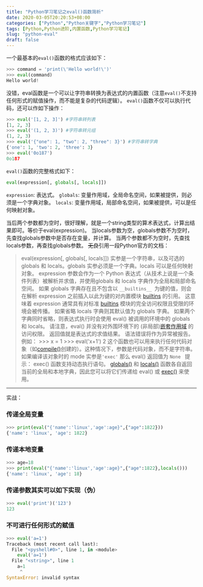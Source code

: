 ```yaml
---
title: "Python学习笔记之eval()函数简析"
date: 2020-03-05T20:20:53+08:00
categories: ["Python","Python关键字","Python学习笔记"]
tags: [Python,Python进阶,内置函数,Python学习笔记]
slug: "python-eval"
draft: false
---
```


一个最基本的`eval()`函数的格式应该如下：

```python
>>> command = 'print(\'Hello world!\')'
>>> eval(command)
Hello world!
```

没错，eval函数是一个可以让字符串转换为表达式的内置函数（注意`eval()`不支持任何形式的赋值操作，而不能是复杂的代码逻辑）。
`eval()`函数不仅可以执行代码，还可以作如下操作：

```python
>>> eval('[1, 2, 3]') #字符串转列表
[1, 2, 3]
>>> eval('(1, 2, 3)') #字符串转元组
(1, 2, 3)
>>> eval('{"one": 1, "two": 2, "three": 3}') #字符串转字典
{'one': 1, 'two': 2, 'three': 3}
>>> eval('0o187')
0o187
```

`eval()`函数的完整格式如下：

```python
eval(expression[, globals[, locals]])
```

`expression`: 表达式。
`globals`:  变量作用域，全局命名空间，如果被提供，则必须是一个字典对象。
`locals`:  变量作用域，局部命名空间，如果被提供，可以是任何映射对象。

当后两个参数都为空时，很好理解，就是一个string类型的算术表达式，计算出结果即可。等价于eval(expression)。
当locals参数为空，globals参数不为空时，先查找globals参数中是否存在变量，并计算。
当两个参数都不为空时，先查找locals参数，再查找globals参数。
~~无良~~引用一段Python官方的文档：

>eval(expression[, globals[, locals]])
>实参是一个字符串，以及可选的 globals 和 locals。globals 实参必须是一个字典。locals 可以是任何映射对象。
>expression 参数会作为一个 Python 表达式（从技术上说是一个条件列表）被解析并求值，并使用globals 和 locals 字典作为全局和局部命名空间。 如果 globals 字典存在且不包含以 `__builtins__ `为键的值，则会在解析 expression 之前插入以此为键的对内置模块 [builtins](https://docs.python.org/zh-cn/3/library/builtins.html#module-builtins) 的引用。 这意味着 expression 通常具有对标准 [builtins](https://docs.python.org/zh-cn/3/library/builtins.html#module-builtins) 模块的完全访问权限且受限的环境会被传播。 如果省略 locals 字典则其默认值为 globals 字典。 如果两个字典同时省略，则表达式执行时会使用 eval() 被调用的环境中的 globals 和 locals。 请注意，eval() 并没有对外围环境下的 (非局部)[嵌套作用域](https://docs.python.org/zh-cn/3/glossary.html#term-nested-scope) 的访问权限。
>返回值就是表达式的求值结果。 语法错误将作为异常被报告。 例如：
>&gt;&gt;&gt; x = 1
>&gt;&gt;&gt; eval('x+1')
>2
>这个函数也可以用来执行任何代码对象（如[compile()](https://docs.python.org/zh-cn/3/library/functions.html#compile)创建的）。这种情况下，参数是代码对象，而不是字符串。如果编译该对象时的 mode 实参是`'exec'` 那么 eval() 返回值为 `None `
>提示： exec() 函数支持动态执行语句。 [globals()](https://docs.python.org/zh-cn/3/library/functions.html#globals) 和 [locals()](https://docs.python.org/zh-cn/3/library/functions.html#locals) 函数各自返回当前的全局和本地字典，因此您可以将它们传递给 eval() 或 [exec()](https://docs.python.org/zh-cn/3/library/functions.html#exec) 来使用。

---

实战：

### 传递全局变量

```python
>>> print(eval("{'name':'linux','age':age}",{"age":1822}))
{'name': 'linux', 'age': 1822}
```

### 传递本地变量

```python
>>> age=18
>>> print(eval("{'name':'linux','age':age}",{"age":1822},locals()))
{'name': 'linux', 'age': 18}
```

### 传递参数其实可以如下实现（伪）

```python
>>> eval('print')('123')
123
```

### 不可进行任何形式的赋值

```python
>>> eval('a=1')
Traceback (most recent call last):
  File "<pyshell#0>", line 1, in <module>
    eval('a=1')
  File "<string>", line 1
    a=1
     ^
SyntaxError: invalid syntax
```



